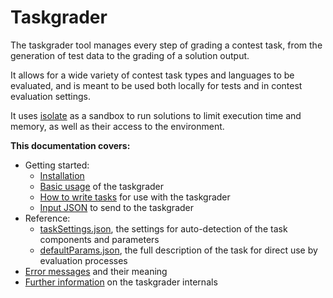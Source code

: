 # Taskgrader

The taskgrader tool manages every step of grading a contest task, from the generation of test data to the grading of a solution output.

It allows for a wide variety of contest task types and languages to be evaluated, and is meant to be used both locally for tests and in contest evaluation settings.

It uses [isolate](https://github.com/ioi/isolate) as a sandbox to run solutions to limit execution time and memory, as well as their access to the environment.

**This documentation covers:**

* Getting started:
    * [Installation](install.md)
    * [Basic usage](basicusage.md) of the taskgrader
    * [How to write tasks](writing.md) for use with the taskgrader
    * [Input JSON](inputjson.md) to send to the taskgrader
* Reference:
    * [taskSettings.json](tasksettings.md), the settings for auto-detection of the task components and parameters
    * [defaultParams.json](defaultparams.md), the full description of the task for direct use by evaluation processes
* [Error messages](errors.md) and their meaning
* [Further information](moreinfo.md) on the taskgrader internals
